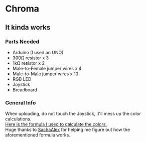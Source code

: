 # Chroma

## It kinda works

### Parts Needed

-   Arduino (I used an UNO)
-   300Ω resistor x 3
-   1kΩ resistor x 2
-   Male-to-Female jumper wires x 4
-   Male-to-Male jumper wires x 10
-   RGB LED
-   Joystick
-   Breadboard

### General Info

When uploading, do not touch the Joystick, it'll mess up the color calculations. <br/>
[Here is the formula I used to calculate the colors.](https://en.wikipedia.org/wiki/HSL_and_HSV#HSV_to_RGB)<br/>
Huge thanks to [SachaAlex](https://github.com/SaschaAlex) for helping me figure out how the aforementioned formula works.
